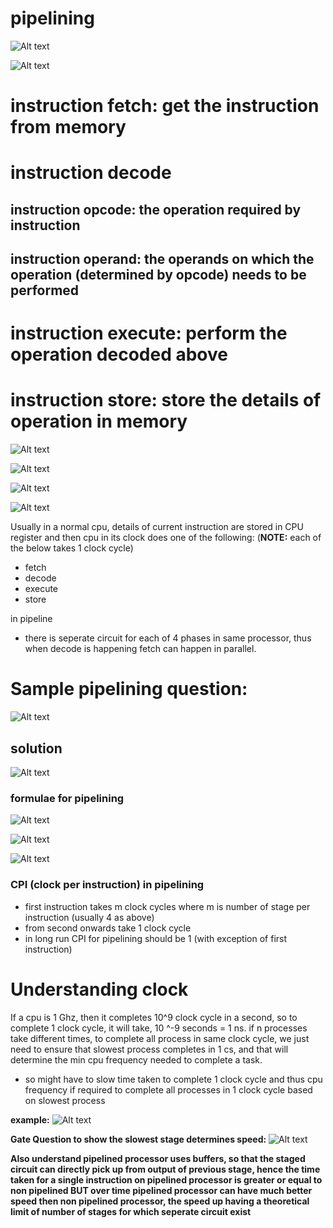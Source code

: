 # pipelining

![Alt text](image-81.png)


![Alt text](image-82.png)

# instruction fetch:  get the instruction from memory

# instruction decode
## instruction opcode: the operation required by instruction
## instruction operand: the operands on which the operation (determined by opcode) needs to be performed

# instruction execute: perform the operation decoded above

# instruction store: store the details of operation in memory


![Alt text](image-83.png)

![Alt text](image-84.png)

![Alt text](image-85.png)

![Alt text](image-86.png)

Usually in a normal cpu, details of current instruction are stored in CPU register and then cpu in its clock does one of the following:
(**NOTE:** each of the below takes 1 clock cycle)
- fetch
- decode
- execute
- store

in pipeline 
- there is seperate circuit for each of 4 phases in same processor, thus when decode is happening fetch can happen in parallel.


# Sample pipelining question:


![Alt text](image-89.png)

## solution

![Alt text](image-90.png)

### formulae for pipelining

![Alt text](image-91.png)

![Alt text](image-92.png)

![Alt text](image-93.png)

### CPI (clock per instruction) in pipelining
 - first instruction takes m clock cycles where m is number of stage per instruction (usually 4 as above)
 - from second onwards take 1 clock cycle
 - in long run CPI for pipelining should be 1 (with exception of first instruction)


# Understanding clock

If a cpu is 1 Ghz, then it completes 10^9 clock cycle in a second, so to complete 1 clock cycle, it will take, 10 ^-9 seconds = 1 ns.
if n processes take different times, to complete all process in same clock cycle, we just need to ensure that slowest process completes in 1 cs, and that will determine the min cpu frequency needed to complete a task.

- so might have to slow time taken to complete 1 clock cycle and thus cpu frequency if required to complete all processes in 1 clock cycle based on slowest process

**example:** 
![Alt text](image-99.png)

**Gate Question to show the slowest stage determines speed:**
![Alt text](image-102.png)

**Also understand pipelined processor uses buffers, so that the staged circuit can directly pick up from output of previous stage, hence the time taken for a single instruction on pipelined processor is greater or equal to non pipelined BUT over time pipelined processor can have much better speed then non pipelined processor, the speed up having a theoretical limit of number of stages for which seperate circuit exist**